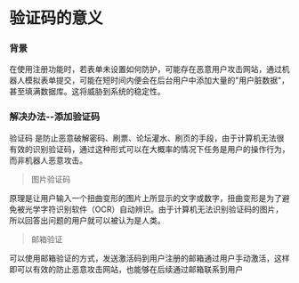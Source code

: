 # 验证码的意义
### 背景

在使用注册功能时，若表单未设置如何防护，可能存在恶意用户攻击网站，通过机器人模拟表单提交，可能在短时间内便会在后台用户中添加大量的"用户脏数据"，甚至填满数据库。这将威胁到系统的稳定性。

### 解决办法--添加验证码

验证码 是防止恶意破解密码、刷票、论坛灌水、刷页的手段，由于计算机无法很有效的识别验证码，通过这种形式可以在大概率的情况下任务是用户的操作行为，而非机器人恶意攻击。

>图片验证码

原理是让用户输入一个扭曲变形的图片上所显示的文字或数字，扭曲变形是为了避免被光学字符识别软件（OCR）自动辨识。由于计算机无法识别验证码的图片，所以回答出问题的用户就可以被认为是人类。

>邮箱验证

可以使用邮箱验证的方式，发送激活码到用户注册的邮箱通过用户手动激活，这样即可以有效的防止恶意攻击网站，也能够在后续通过邮箱联系到用户